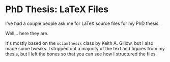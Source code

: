 PhD Thesis: LaTeX Files
=======================

I've had a couple people ask me for LaTeX source files for my PhD thesis. 

Well... here they are.

It's mostly based on the `ociamthesis` class by Keith A. Gillow, but I also made some tweaks. I stripped out a majority of the text and figures from my thesis, but I left the bones so that you can see how I structured the files.

